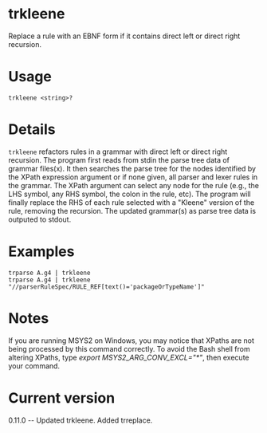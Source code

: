 # trkleene

Replace a rule with an EBNF form if it contains direct left or direct right recursion.

# Usage

    trkleene <string>?

# Details

`trkleene` refactors rules in a grammar with direct left or direct right
recursion. The program first reads from stdin the parse tree data of
grammar files(x). It then searches
the parse tree for the nodes identified by the XPath expression argument
or if none given, all parser and lexer rules in the grammar.
The XPath argument can select any node for the rule (e.g., the LHS symbol,
any RHS symbol, the colon in the rule, etc). The program will finally
replace the RHS of each rule selected with a "Kleene" version of the rule,
removing the recursion. The updated grammar(s) as parse tree data
is outputed to stdout.

# Examples

    trparse A.g4 | trkleene
    trparse A.g4 | trkleene "//parserRuleSpec/RULE_REF[text()='packageOrTypeName']"

# Notes

If you are running MSYS2 on Windows, you may notice that XPaths are not being
processed by this command correctly. To avoid the Bash shell from altering
XPaths, type _export MSYS2_ARG_CONV_EXCL="*"_, then execute your command.

# Current version

0.11.0 -- Updated trkleene. Added trreplace.
